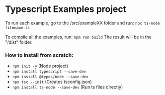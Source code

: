 # Typescript Examples project

To run each example, go to the /src/exampleXX folder and run:
`npx ts-node filename.ts`

To compile all the examples, run:
`npm run build`
The result will be in the "/dist" folder.



### How to install from scratch:

- `npm init -y` (Node project)
- `npm install typescript --save-dev`
- `npm install @types/node --save-dev`
- `npx tsc --init` (Creates tsconfig.json)
- `npm install ts-node --save-dev` (Run ts files directly)